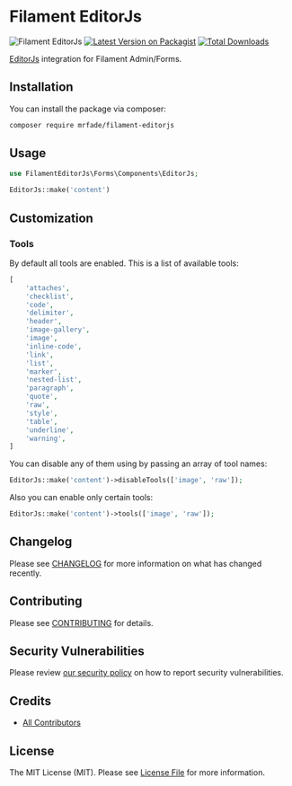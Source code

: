 # Filament EditorJs

![Filament EditorJs](art/banner.png)
[![Latest Version on Packagist](https://img.shields.io/packagist/v/mrfade/filament-editorjs.svg?style=flat-square)](https://packagist.org/packages/mrfade/filament-editorjs)
[![Total Downloads](https://img.shields.io/packagist/dt/mrfade/filament-editorjs.svg?style=flat-square)](https://packagist.org/packages/mrfade/filament-editorjs)

[EditorJs](https://editorjs.io/) integration for Filament Admin/Forms.

## Installation

You can install the package via composer:

```bash
composer require mrfade/filament-editorjs
```

## Usage

```php
use FilamentEditorJs\Forms\Components\EditorJs;

EditorJs::make('content')

```

## Customization

### Tools

By default all tools are enabled. This is a list of available tools:

```php
[
    'attaches',
    'checklist',
    'code',
    'delimiter',
    'header',
    'image-gallery',
    'image',
    'inline-code',
    'link',
    'list',
    'marker',
    'nested-list',
    'paragraph',
    'quote',
    'raw',
    'style',
    'table',
    'underline',
    'warning',
]
```

You can disable any of them using by passing an array of tool names:

```php
EditorJs::make('content')->disableTools(['image', 'raw']);
```

Also you can enable only certain tools:

```php
EditorJs::make('content')->tools(['image', 'raw']);
```

## Changelog

Please see [CHANGELOG](CHANGELOG.md) for more information on what has changed recently.

## Contributing

Please see [CONTRIBUTING](https://github.com/spatie/.github/blob/main/CONTRIBUTING.md) for details.

## Security Vulnerabilities

Please review [our security policy](../../security/policy) on how to report security vulnerabilities.

## Credits

- [All Contributors](../../contributors)

## License

The MIT License (MIT). Please see [License File](LICENSE.md) for more information.
